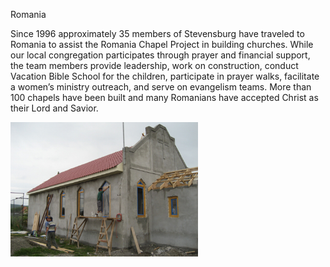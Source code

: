 Romania

Since 1996 approximately 35 members of Stevensburg have traveled to Romania to assist the Romania Chapel Project
in building churches.  While our local congregation participates through prayer and financial support, the team members
provide leadership, work on construction, conduct Vacation Bible School for the children, participate in prayer walks, 
facilitate a women’s ministry outreach, and serve on evangelism teams.  More than 100 chapels have been built and many
Romanians have accepted Christ as their Lord and Savior.

<img src="./images/Romania.jpg" width="300">

